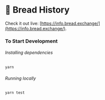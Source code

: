 # 🍞 Bread History 

Check it out live: [https://info.bread.exchange/](https://info.bread.exchange/).

### To Start Development

###### Installing dependencies
```bash
yarn
```

###### Running locally
```bash
yarn test
```
